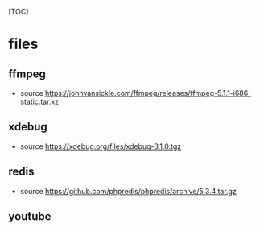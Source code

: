 [TOC]

# files
## ffmpeg
- source https://johnvansickle.com/ffmpeg/releases/ffmpeg-5.1.1-i686-static.tar.xz
## xdebug
- source https://xdebug.org/files/xdebug-3.1.0.tgz
## redis
- source https://github.com/phpredis/phpredis/archive/5.3.4.tar.gz
## youtube